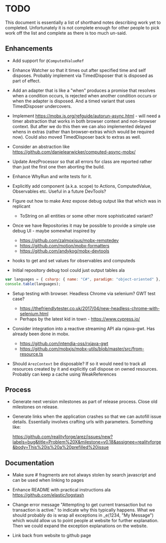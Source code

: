 # TODO

This document is essentially a list of shorthand notes describing work yet to completed.
Unfortunately it is not complete enough for other people to pick work off the list and
complete as there is too much un-said.

## Enhancements

* Add support for `@ComputedValueRef`

* Enhance Watcher so that it times out after specified time and self disposes. Probably implement via
  TimedDisposer that is disposed as part of effect.

* Add an adapter that is like a "when" produces a promise that resolves when a condition occurs, is rejected when
  another condition occurs or when the adapter is disposed. And a timed variant that uses TimedDisposer undercovers.

* Implement https://mobx.js.org/refguide/autorun-async.html - will need a timer abstraction that works in both
  browser context and non-browser context. But after we do this then we can also implemented delayed whens in
  extras (rather than browser-extras which would be required now). Could also moved TimedDisposer back to
  extras as well.

* Consider an abstraction like https://github.com/danielearwicker/computed-async-mobx/

* Update ArezProcessor so that all errors for class are reported rather than just the first one then aborting the build.

* Enhance WhyRun and write tests for it.

* Explicitly add component (a.k.a. scope) to Actions, ComputedValue, Observables etc. Useful in a future DevTools?

* Figure out how to make Arez expose debug output like that which was in replicant
  - ToString on all entities or some other more sophisticated variant?

* Once we have Repositories it may be possible to provide a simple use debug UI - maybe somewhat inspired by
  - https://github.com/zalmoxisus/mobx-remotedev
  - https://github.com/motion/mobx-formatters
  - https://github.com/andykog/mobx-devtools

* hooks to get and set values for observables and computeds

* Initial repository debug tool could just output tables ala

```javascript
var languages = { csharp: { name: "C#", paradigm: "object-oriented" }, fsharp: { name: "F#", paradigm: "functional" } };
console.table(languages);
```

* Setup testing with browser. Headless Chrome via selenium? GWT test case?
  - https://thefriendlytester.co.uk/2017/04/new-headless-chrome-with-selenium.html
  - Perhaps by the latest kid in town - https://www.cypress.io/

* Consider integration into a reactive streaming API ala rxjava-gwt. Has already been done in mobx.
  - https://github.com/intendia-oss/rxjava-gwt
  - https://github.com/mobxjs/mobx-utils/blob/master/src/from-resource.ts

* Should `ArezContext` be disposable? If so it would need to track all resources created by it and explicitly
  call dispose on owned resources. Probably can keep a cache using WeakReferences

## Process

* Generate next version milestones as part of release process. Close old milestones on release.

* Generate links when the application crashes so that we can autofill issue details. Essentially involves
  crafting urls with parameters. Something like:

  https://github.com/realityforge/arez/issues/new?labels=bug&title=Problem%20X&milestone=v0.18&assignee=realityforge&body=This%20is%20a%20prefilled%20issue

## Documentation

* Make sure # fragments are not always stolen by search javascript and can be used when linking to pages

* Enhance README with practical instructions ala https://github.com/elastic/logstash

* Change error message "Attempting to get current transaction but no transaction is active." to indicate why
  this typically happens. What we should probably do is wrap all exceptions in _e(1234, "My Message") which
  would allow us to point people at website for further explanation. Then we could expand the exception
  explanations on the website.

* Link back from website to github page
